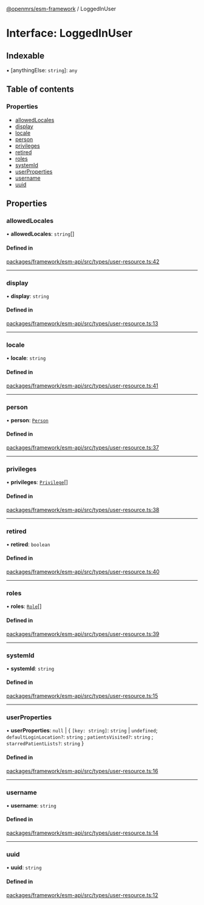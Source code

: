 [@openmrs/esm-framework](../API.md) / LoggedInUser

# Interface: LoggedInUser

## Indexable

▪ [anythingElse: `string`]: `any`

## Table of contents

### Properties

- [allowedLocales](LoggedInUser.md#allowedlocales)
- [display](LoggedInUser.md#display)
- [locale](LoggedInUser.md#locale)
- [person](LoggedInUser.md#person)
- [privileges](LoggedInUser.md#privileges)
- [retired](LoggedInUser.md#retired)
- [roles](LoggedInUser.md#roles)
- [systemId](LoggedInUser.md#systemid)
- [userProperties](LoggedInUser.md#userproperties)
- [username](LoggedInUser.md#username)
- [uuid](LoggedInUser.md#uuid)

## Properties

### allowedLocales

• **allowedLocales**: `string`[]

#### Defined in

[packages/framework/esm-api/src/types/user-resource.ts:42](https://github.com/openmrs/openmrs-esm-core/blob/main/packages/framework/esm-api/src/types/user-resource.ts#L42)

___

### display

• **display**: `string`

#### Defined in

[packages/framework/esm-api/src/types/user-resource.ts:13](https://github.com/openmrs/openmrs-esm-core/blob/main/packages/framework/esm-api/src/types/user-resource.ts#L13)

___

### locale

• **locale**: `string`

#### Defined in

[packages/framework/esm-api/src/types/user-resource.ts:41](https://github.com/openmrs/openmrs-esm-core/blob/main/packages/framework/esm-api/src/types/user-resource.ts#L41)

___

### person

• **person**: [`Person`](Person.md)

#### Defined in

[packages/framework/esm-api/src/types/user-resource.ts:37](https://github.com/openmrs/openmrs-esm-core/blob/main/packages/framework/esm-api/src/types/user-resource.ts#L37)

___

### privileges

• **privileges**: [`Privilege`](Privilege.md)[]

#### Defined in

[packages/framework/esm-api/src/types/user-resource.ts:38](https://github.com/openmrs/openmrs-esm-core/blob/main/packages/framework/esm-api/src/types/user-resource.ts#L38)

___

### retired

• **retired**: `boolean`

#### Defined in

[packages/framework/esm-api/src/types/user-resource.ts:40](https://github.com/openmrs/openmrs-esm-core/blob/main/packages/framework/esm-api/src/types/user-resource.ts#L40)

___

### roles

• **roles**: [`Role`](Role.md)[]

#### Defined in

[packages/framework/esm-api/src/types/user-resource.ts:39](https://github.com/openmrs/openmrs-esm-core/blob/main/packages/framework/esm-api/src/types/user-resource.ts#L39)

___

### systemId

• **systemId**: `string`

#### Defined in

[packages/framework/esm-api/src/types/user-resource.ts:15](https://github.com/openmrs/openmrs-esm-core/blob/main/packages/framework/esm-api/src/types/user-resource.ts#L15)

___

### userProperties

• **userProperties**: ``null`` \| { `[key: string]`: `string` \| `undefined`; `defaultLoginLocation?`: `string` ; `patientsVisited?`: `string` ; `starredPatientLists?`: `string`  }

#### Defined in

[packages/framework/esm-api/src/types/user-resource.ts:16](https://github.com/openmrs/openmrs-esm-core/blob/main/packages/framework/esm-api/src/types/user-resource.ts#L16)

___

### username

• **username**: `string`

#### Defined in

[packages/framework/esm-api/src/types/user-resource.ts:14](https://github.com/openmrs/openmrs-esm-core/blob/main/packages/framework/esm-api/src/types/user-resource.ts#L14)

___

### uuid

• **uuid**: `string`

#### Defined in

[packages/framework/esm-api/src/types/user-resource.ts:12](https://github.com/openmrs/openmrs-esm-core/blob/main/packages/framework/esm-api/src/types/user-resource.ts#L12)
